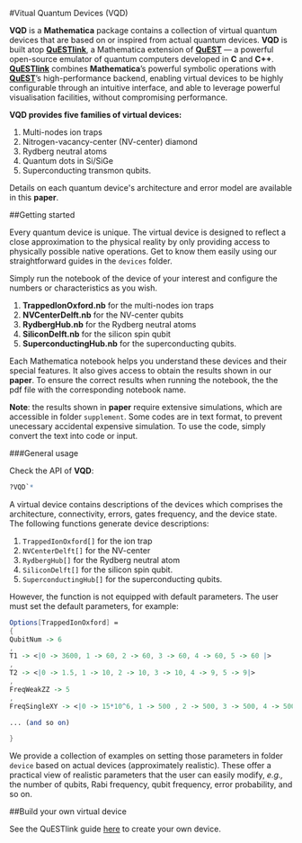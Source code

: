 #Vitual Quantum Devices (VQD)

**VQD** is a **Mathematica** package contains a collection of virtual quantum devices that are based on or inspired from actual quantum devices. **VQD** is built atop [**QuESTlink**](https://github.com/QTechTheory/QuESTlink), a Mathematica extension of [**QuEST**](https://github.com/QuEST-Kit/QuEST) &mdash; a powerful open-source emulator of quantum computers developed in **C** and **C++**.   [**QuESTlink**](https://github.com/QTechTheory/QuESTlink) combines **Mathematica**’s powerful symbolic operations with [**QuEST**](https://github.com/QuEST-Kit/QuEST)’s high-performance backend, enabling virtual devices to be highly configurable through an intuitive interface, and able to leverage powerful visualisation facilities, without compromising performance.

**VQD provides five families of virtual devices:**
1. Multi-nodes ion traps
2. Nitrogen-vacancy-center  (NV-center) diamond 
3. Rydberg neutral atoms
4. Quantum dots in Si/SiGe 
5. Superconducting transmon qubits.


Details on each quantum device's architecture and error model are available in this **paper**. 


##Getting started

Every quantum device is unique. The virtual device is designed to reflect a close approximation to the physical reality by only providing access to physically possible native operations. Get to know them easily using our straightforward guides in the ``devices`` folder. 

Simply run the notebook of the device of your interest and configure the numbers or characteristics as you wish.
1. **TrappedIonOxford.nb** for the multi-nodes ion traps
2. **NVCenterDelft.nb** for the NV-center qubits
3. **RydbergHub.nb** for the Rydberg neutral atoms
4. **SiliconDelft.nb** for the silicon spin qubit
5. **SuperconductingHub.nb** for the superconducting qubits.


Each Mathematica notebook helps you understand these devices and their special features. It also gives access to obtain the results shown in our **paper**.
To ensure the correct results when running the notebook, the the pdf file with the corresponding notebook name.

**Note**: the results shown in **paper** require extensive simulations, which are accessible in folder ``supplement``. Some codes are in text format, to prevent unecessary accidental expensive simulation. To use the code, simply convert the text into code or input.

###General usage

Check the API of **VQD**:

```Mathematica
?VQD`*
```

A virtual device contains descriptions  of the devices which comprises the architecture, connectivity, errors, gates frequency, and the device state. The following functions generate device descriptions:
1. ``TrappedIonOxford[]`` for the ion trap
2. ``NVCenterDelft[]`` for the NV-center
3. ``RydbergHub[]`` for the Rydberg neutral atom
4. ``SiliconDelft[]`` for the silicon spin qubit.
5. ``SuperconductingHub[]`` for the superconducting qubits.

However, the function is not equipped with default parameters. The user must set the default parameters, for example:

```Mathematica
Options[TrappedIonOxford] = 
{
QubitNum -> 6
,
T1 -> <|0 -> 3600, 1 -> 60, 2 -> 60, 3 -> 60, 4 -> 60, 5 -> 60 |>
,
T2 -> <|0 -> 1.5, 1 -> 10, 2 -> 10, 3 -> 10, 4 -> 9, 5 -> 9|>
,
FreqWeakZZ -> 5
,
FreqSingleXY -> <|0 -> 15*10^6, 1 -> 500 , 2 -> 500, 3 -> 500, 4 -> 500, 5 -> 500|>

... (and so on)

}
```

We provide a collection of examples on setting those parameters in folder ``device`` based on actual devices (approximately realistic). These offer a practical view of realistic parameters that the user can easily modify, *e.g.,* the number of qubits, Rabi frequency, qubit frequency, error probability, and so on. 

##Build your own virtual device

See the QuESTlink guide [here](https://github.com/QTechTheory/QuESTlink/blob/main/Doc/guide_creating_device_spec.pdf) to create your own device.

<!--
####Using parallelism, multithreading 

####Navigating through VQD
To use parallelisation
SetEnvironment[] 
sets the system variable, such as:
	the number of threads in multithreading ("OMP_NUM_THREADS"->"#thread") 
	the gpu address ("CUDA_VISIBLE_DEVICES"->"#id") 
This works only for the self-compiled binary 

Example of a VQD setup

UsedOptions

error ratios : sum to 1 or zero (off)
-->